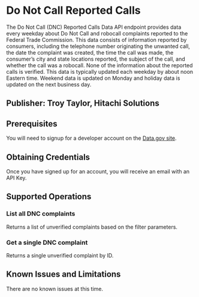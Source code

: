 # Do Not Call Reported Calls
The Do Not Call (DNC) Reported Calls Data API endpoint provides data every weekday about Do Not Call and robocall complaints reported to the Federal Trade Commission. This data consists of information reported by consumers, including the telephone number originating the unwanted call, the date the complaint was created, the time the call was made, the consumer’s city and state locations reported, the subject of the call, and whether the call was a robocall. None of the information about the reported calls is verified. This data is typically updated each weekday by about noon Eastern time. Weekend data is updated on Monday and holiday data is updated on the next business day.

## Publisher: Troy Taylor, Hitachi Solutions

## Prerequisites
You will need to signup for a developer account on the [Data.gov site](https://api.data.gov/signup/).

## Obtaining Credentials
Once you have signed up for an account, you will receive an email with an API Key.

## Supported Operations
### List all DNC complaints
Returns a list of unverified complaints based on the filter parameters.
### Get a single DNC complaint
Returns a single unverified complaint by ID.

## Known Issues and Limitations
There are no known issues at this time.
